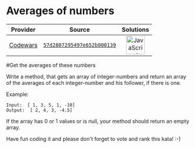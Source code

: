 [_metadata_:generated]: - "true"

# Averages of numbers

<!-- INFO TABLE BEGIN -->

| Provider                                        | Source                                                                               | Solutions                                                                                                                                                    |
| :---------------------------------------------: | :----------------------------------------------------------------------------------: | :----------------------------------------------------------------------------------------------------------------------------------------------------------: |
| [Codewars](../../../docs/providers/Codewars.md) | [`57d2807295497e652b000139`](https://www.codewars.com/kata/57d2807295497e652b000139) | [<img src="https://res.cloudinary.com/rascaltwo/image/upload/v1631924076/javascript_ehszr7.svg" alt="JavaScript" title="JavaScript" width="50" />](solve.js) |

<!-- INFO TABLE END -->

#Get the averages of these numbers

Write a method, that gets an array of integer-numbers and return an array of the averages of each integer-number and his follower, if there is one.

Example:
```
Input:  [ 1, 3, 5, 1, -10]
Output:  [ 2, 4, 3, -4.5]
```
If the array has 0 or 1 values or is null, your method should return an empty array.


Have fun coding it and please don't forget to vote and rank this kata! :-)

